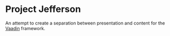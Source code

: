 Project Jefferson
=================

An attempt to create a separation between presentation and content for the 
[Vaadin](https://vaadin.com/) framework.
 